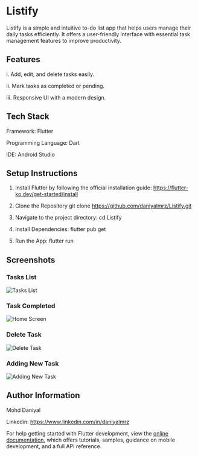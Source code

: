 # Listify

Listify is a simple and intuitive to-do list app that helps users manage their daily tasks efficiently.
It offers a user-friendly interface with essential task management features to improve productivity.

## Features

i. Add, edit, and delete tasks easily.

ii. Mark tasks as completed or pending.

iii. Responsive UI with a modern design.

## Tech Stack
Framework: Flutter

Programming Language: Dart

IDE: Android Studio

## Setup Instructions

1. Install Flutter by following the official installation guide: https://flutter-ko.dev/get-started/install

2. Clone the Repository
   git clone https://github.com/daniyalmrz/Listify.git

3. Navigate to the project directory:
   cd Listify

4. Install Dependencies:
   flutter pub get

5. Run the App:
   flutter run

## Screenshots

### Tasks List
![Tasks List](screenshots/tasks_list.jpg)

### Task Completed
![Home Screen](screenshots/tasks_completed.jpg)

### Delete Task
![Delete Task](screenshots/delete_task.jpg)

### Adding New Task
![Adding New Task](screenshots/new_task.jpg)

## Author Information

Mohd Daniyal

Linkedin: https://www.linkedin.com/in/daniyalmrz

For help getting started with Flutter development, view the
[online documentation](https://docs.flutter.dev/), which offers tutorials,
samples, guidance on mobile development, and a full API reference.
